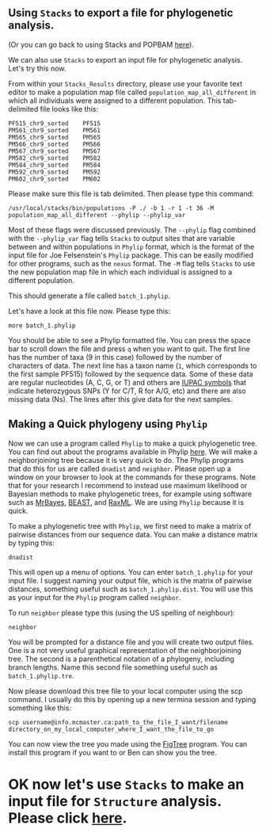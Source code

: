 ## Using `Stacks` to export a file for phylogenetic analysis.

(Or you can go back to using Stacks and POPBAM [here](https://github.com/evansbenj/BIO720/blob/master/5_more_on_Stacks.md)).

We can also use `Stacks` to export an input file for phylogenetic analysis.  Let's try this now.

From within your `Stacks_Results` directory, please use your favorite text editor to make a population map file called `population_map_all_different` in which all individuals were assigned to a different population.  This tab-delimited file looks like this:

```
PF515_chr9_sorted    PF515
PM561_chr9_sorted    PM561
PM565_chr9_sorted    PM565
PM566_chr9_sorted    PM566
PM567_chr9_sorted    PM567
PM582_chr9_sorted    PM582
PM584_chr9_sorted    PM584
PM592_chr9_sorted    PM592
PM602_chr9_sorted    PM602
```

Please make sure this file is tab delimited.  Then please type this command:

`/usr/local/stacks/bin/populations -P ./ -b 1 -r 1 -t 36 -M population_map_all_different --phylip --phylip_var`

Most of these flags were discussed previously. The `--phylip` flag combined with the `--phylip_var` flag tells `Stacks` to output sites that are variable between and within populations in `Phylip` format, which is the format of the input file for Joe Felsenstein's `Phylip` package. This can be easily modified for other programs, such as the `nexus` format. The `-M` flag tells `Stacks` to use the new population map file in which each individual is assigned to a different population.

This should generate a file called `batch_1.phylip`.  

Let's have a look at this file now.  Please type this:

`more batch_1.phylip`

You should be able to see a Phylip formatted file. You can press the space bar to scroll down the file and press `q` when you want to quit.  The first line has the number of taxa (9 in this case) followed by the number of characters of data.  The next line has a taxon name (`1`, which corresponds to the first sample PF515) followed by the sequence data.  Some of these data are regular nucleotides (A, C, G, or T) and others are [IUPAC symbols](http://www.bioinformatics.org/sms/iupac.html) that indicate heterozygous SNPs (Y for C/T, R for A/G, etc) and there are also missing data (Ns).  The lines after this give data for the next samples.

## Making a Quick phylogeny using `Phylip`

Now we can use a program called `Phylip` to make a quick phylogenetic tree.  You can find out about the programs available in Phylip [here](http://evolution.genetics.washington.edu/phylip/phylip.html). We will make a neighborjoining tree because it is very quick to do. The Phylip programs that do this for us are called `dnadist` and `neighbor`.  Please open up a window on your browser to look at the commands for these programs.  Note that for your research I recommend to instead use maximum likelihood or Bayesian methods to make phylogenetic trees, for example using software such as [MrBayes](http://mrbayes.sourceforge.net/), [BEAST](http://beast.bio.ed.ac.uk/), and [RaxML](http://sco.h-its.org/exelixis/web/software/raxml/index.html).  We are using `Phylip` because it is quick.

To make a phylogenetic tree with `Phylip`, we first need to make a matrix of pairwise distances from our sequence data.  You can make a distance matrix by typing this:

`dnadist`

This will open up a menu of options.  You can enter `batch_1.phylip` for your input file.  I suggest naming your output file, which is the matrix of pairwise distances, something useful such as `batch_1.phylip.dist`.  You will use this as your input for the `Phylip` program called `neighbor`.

To run `neighbor` please type this (using the US spelling of neighbour):

`neighbor`

You will be prompted for a distance file and you will create two output files.  One is a not very useful graphical representation of the neighborjoining tree.  The second is a parenthetical notation of a phylogeny, including branch lengths.  Name this second file something useful such as `batch_1.phylip.tre`.

Now please download this tree file to your local computer using the scp command. I usually do this by opening up a new termina session and typing something like this:

`scp username@info.mcmaster.ca:path_to_the_file_I_want/filename directory_on_my_local_computer_where_I_want_the_file_to_go`

You can now view the tree you made using the [FigTree](http://tree.bio.ed.ac.uk/software/figtree/) program. You can install this program if you want to or Ben can show you the tree.

# OK now let's use `Stacks` to make an input file for `Structure` analysis.  Please click [here](https://github.com/evansbenj/BIO720/blob/master/7_Stacks_and_Structure.md).

